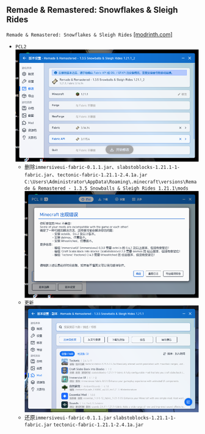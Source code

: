 ## Remade & Remastered: Snowflakes & Sleigh Rides
`Remade & Remastered: Snowflakes & Sleigh Rides` [[modrinth.com]](https://modrinth.com/modpack/remade-remastered/versions)
* `PCL2`  
![](屏幕截图%202025-04-18%20151223.png)
    * 删除`immersiveui-fabric-0.1.1.jar`、`slabstoblocks-1.21.1-1-fabric.jar`、`tectonic-fabric-1.21.1-2.4.1a.jar`  
    `C:\Users\Administrator\AppData\Roaming\.minecraft\versions\Remade & Remastered - 1.3.5 Snowballs & Sleigh Rides 1.21.1\mods`
    ![](屏幕截图%202025-04-18%20151504.png)
    * `更新`  
    ![](PCL2_CE_x64_tuNdUibJ21.png)
    * 还原`immersiveui-fabric-0.1.1.jar` `slabstoblocks-1.21.1-1-fabric.jar` `tectonic-fabric-1.21.1-2.4.1a.jar`